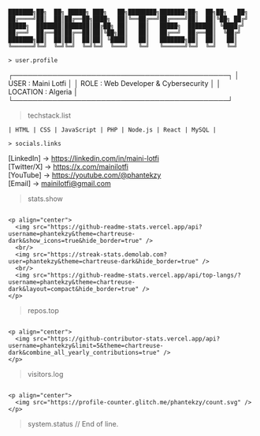 ```
███████╗██╗  ██╗ █████╗ ███╗   ██╗████████╗███████╗██╗  ██╗██╗   ██╗
██╔════╝██║  ██║██╔══██╗████╗  ██║╚══██╔══╝██╔════╝██║  ██║╚██╗ ██╔╝
█████╗  ███████║███████║██╔██╗ ██║   ██║   █████╗  ███████║ ╚████╔╝ 
██╔══╝  ██╔══██║██╔══██║██║╚██╗██║   ██║   ██╔══╝  ██╔══██║  ╚██╔╝  
███████╗██║  ██║██║  ██║██║ ╚████║   ██║   ███████╗██║  ██║   ██║   
╚══════╝╚═╝  ╚═╝╚═╝  ╚═╝╚═╝  ╚═══╝   ╚═╝   ╚══════╝╚═╝  ╚═╝   ╚═╝   
```

```
> user.profile
```
┌────────────────────────────────────────────┐
│ USER      : Maini Lotfi                   │
│ ROLE      : Web Developer & Cybersecurity │
│ LOCATION  : Algeria                       │
└────────────────────────────────────────────┘

> techstack.list
```
| HTML | CSS | JavaScript | PHP | Node.js | React | MySQL |

> socials.links
```
[LinkedIn] → https://linkedin.com/in/maini-lotfi  
[Twitter/X] → https://x.com/mainilotfi  
[YouTube] → https://youtube.com/@phantekzy  
[Email] → mainilotfi@gmail.com

> stats.show
```

<p align="center">
  <img src="https://github-readme-stats.vercel.app/api?username=phantekzy&theme=chartreuse-dark&show_icons=true&hide_border=true" />
  <br/>
  <img src="https://streak-stats.demolab.com?user=phantekzy&theme=chartreuse-dark&hide_border=true" />
  <br/>
  <img src="https://github-readme-stats.vercel.app/api/top-langs/?username=phantekzy&theme=chartreuse-dark&layout=compact&hide_border=true" />
</p>

```
> repos.top
```

<p align="center">
  <img src="https://github-contributor-stats.vercel.app/api?username=phantekzy&limit=5&theme=chartreuse-dark&combine_all_yearly_contributions=true" />
</p>

```
> visitors.log
```

<p align="center">
  <img src="https://profile-counter.glitch.me/phantekzy/count.svg" />
</p>

```
> system.status
// End of line.
```
